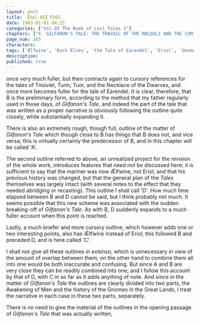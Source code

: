```yaml
---
layout: post
title: 【Vol.01】P265.
date: 1983-01-01 04:25
categories: ["Vol.01 The Book of Lost Tales I"]
chapters: ["X. GILFANON'S TALE: THE TRAVAIL OF THE NOLDOLI AND THE COMING OF MANKIND"]
page_num: 265
characters: 
tags: ['Ǽlfwine', 'Dark Elves', 'the Tale of Earendel', 'Eriol', 'Gnomes', 'The Fall of Gondolin', 'Great Lands', 'Men', 'Necklace of the Dwarves, Tale of the', 'Tû', 'the Tale of Tinúviel']
description: 
published: true
---
```


<p style="text-indent: 0;">
once very much fuller, but then contracts again to cursory references for the tales of Tinúvíel, Turin, Tuor, and the Necklace of the Dwarves, and once more becomes fuller for the tale of Earendel. It is clear, therefore, that B is the preliminary form, according to the method that my father regularly used in those days, of <I>Gilfanon's Tale</I>, and indeed the part of the tale that was written as a proper narrative is obviously following the outline quite closely, while substantially expanding it.
</p>

There is also an extremely rough, though full, outline of the matter of <I>Gilfanon's Tale</I> which though close to B has things that B does not, and vice versa; this is virtually certainly the predecessor of B, and in this chapter will be called 'A'.

The second outline referred to above, an unrealized project for the revision of the whole work, introduces features that need not be discussed here; it is sufficient to say that the mariner was now Ǽlfwine, not Eriol, and that his previous history was changed, but that the general plan of the <I>Tales</I> themselves was largely intact (with several notes to the effect that they needed abridging or recasting). This outline I shall call 'D'. How much time elapsed between B and D cannot be said, but I think probably not much. It seems possible that this new scheme was associated with the sudden breaking-off of <I>Gilfanon's Tale</I>. As with B, D suddenly expands to a much fuller account when this point is reached.

Lastly, a much briefer and more cursory outline, which however adds one or two interesting points, also has Ǽlfwine instead of Eriol; this followed B and preceded D, and is here called 'C'.

I shall not give all these outlines <I>in extenso</I>, which is unnecessary in view of the amount of overlap between them; on the other hand to combine them all into one would be both inaccurate and confusing. But since A and B are very close they can be readily combined into one; and I follow this account by that of D, with C in so far as it adds anything of note. And since in the matter of <I>Gilfanon's Tale</I> the outlines are clearly divided into two parts, the Awakening of Men and the history of the Gnomes in the Great Lands, I treat the narrative in each case in these two parts, separately.

There is no need to give the material of the outlines in the opening passage of <I>Gilfanon's Tale</I> that was actually written,

